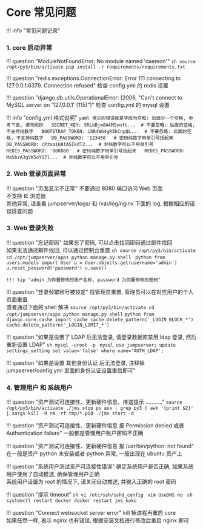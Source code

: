 # Core 常见问题

!!! info "常见问题记录"

### 1. core 启动异常

!!! question "ModuleNotFoundError: No module named 'daemon'"
    ```sh
    source /opt/py3/bin/activate
    pip install -r requirements/requirements.txt
    ```

!!! question "redis.exceptions.ConnectionError: Error 111 connecting to 127.0.0.1:6379. Connection refused"
    检查 config.yml 的 redis 设置

!!! question "django.db.utils.OperationalError: (2006, "Can't connect to MySQL server on '127.0.0.1' (115)")"
    检查 config.yml 的 mysql 设置

!!! info "config.yml 格式说明"
    ```yaml
    常见的错误就是字段为空和: 后面少一个空格, 参考下面, 请勿照抄  
    SECRET_KEY: 5RLbBjm8AkMSvnft...  # 不要忽略: 后面的空格, 不支持纯数字  
    BOOTSTRAP_TOKEN: ihR4WG4gRShCnpQL...  # 不要忽略: 后面的空格, 不支持纯数字  
    DB_PASSWORD: '123456'  # 密码纯数字用单引号括起来  
    DB_PASSWORD: cPzxaiUAtA5IkdT2...  # 非纯数字可以不用单引号  
    REDIS_PASSWORD: '888888'  # 密码纯数字用单引号括起来  
    REDIS_PASSWORD: Ma5bzA3gVK5oY17l...  # 非纯数字可以不用单引号  
    ```

### 2. Web 登录页面异常

!!! question "页面显示不正常"
    不要通过 8080 端口访问 Web 页面  
    不支持 IE 浏览器  
    其他异常, 请查看 jumpserver/logs/ 和 /var/log/nginx 下面的 log, 根据相应的错误排查问题

### 3. Web 登录失败

!!! question "忘记密码"
    如果忘了密码, 可以点击找回密码通过邮件找回  
    如果无法通过邮件找回, 可以通过控制台重置
    ```sh
    source /opt/py3/bin/activate
    cd /opt/jumpserver/apps
    python manage.py shell
    ```
    ```python
    from users.models import User
    u = User.objects.get(username='admin')
    u.reset_password('password')
    u.save()
    ```

    !!! tip "admin 为你要修改的账户名称, password 为你要修改的密码"

!!! question "登录频繁账号被锁定"
    找管理员重置, 管理员可以在对应用户的个人页面重置  
    或者通过下面的 shell 解决
    ```
    source /opt/py3/bin/activate
    cd /opt/jumpserver/apps
    python manage.py shell
    ```
    ```python
    from django.core.cache import cache
    cache.delete_pattern('_LOGIN_BLOCK_*')
    cache.delete_pattern('_LOGIN_LIMIT_*')
    ```

!!! question "如果是设置了 LDAP 后无法登录, 请登录数据库禁用 ldap 登录, 然后重新设置 LDAP"
    ```sh
    mysql -uroot -p
    ```
    ```mysql
    use jumpserver;
    update settings_setting set value='false' where name='AUTH_LDAP';
    ```

!!! question "如果是设置 其他身份认证 后无法登录, 注释掉 jumpserver/config.yml 里面的身份认证设置重启即可"

### 4. 管理用户 和 系统用户

!!! question "资产测试可连接性、更新硬件信息、推送提示 ..........."
    ```
    source /opt/py3/bin/activate
    ./jms stop
    ps aux | grep py3 | awk '{print $2}' | xargs kill -9
    rm -rf tmp/*.pid
    ./jms start -d
    ```

!!! question "资产测试可连接性、更新硬件信息 报 Permission denied 或者 Authentication failure"
    一般都是管理用户账户密码不正确

!!! question "资产测试可连接性、更新硬件信息 报 /usr/bin/python: not found"
    在一般是资产 python 未安装或者 python 异常, 一般出现在 ubuntu 资产上

!!! question "系统用户测试资产可连接性错误"
    确定系统用户是否正确, 如果系统用户使用了自动推送, 确保管理用户正确  
    系统用户设置为 root 的情况下, 请关闭自动推送, 并输入正确的 root 密码

!!! question "提示 timeout"
    ```sh
    vi /etc/ssh/sshd_config
    ```
    ```vim
    UseDNS no
    ```
    ```sh
    systemctl restart docker
    docker restart jms_koko
    ```

!!! question "Connect websocket server error"
    kill 掉进程再重启 core  
    如果任然一样, 表示 nginx 也有错误, 根据安装文档进行修改后重启 nginx 即可
